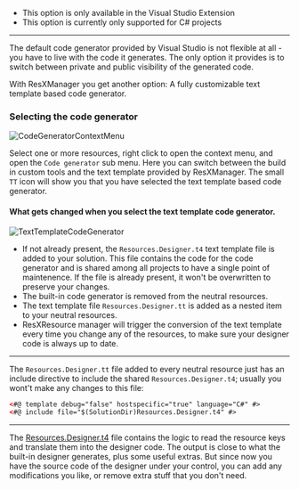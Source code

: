 - This option is only available in the Visual Studio Extension
- This option is currently only supported for C# projects

---

The default code generator provided by Visual Studio is not flexible at all - you have to live with the code it generates. 
The only option it provides is to switch between private and public visibility of the generated code.

With ResXManager you get another option: A fully customizable text template based code generator.

### Selecting the code generator

![CodeGeneratorContextMenu](SelectCodeGenerator.png)

Select one or more resources, right click to open the context menu, and open the `Code generator` sub menu.
Here you can switch between the build in custom tools and the text template provided by ResXManager. 
The small `TT` icon will show you that you have selected the text template based code generator.

#### What gets changed when you select the text template code generator.

![TextTemplateCodeGenerator](TextTemplateCodeGenerator.png)

- If not already present, the `Resources.Designer.t4` text template file is added to your solution. 
  This file contains the code for the code generator and is shared among all projects to have a single point of maintenence.
  If the file is already present, it won't be overwritten to preserve your changes.
- The built-in code generator is removed from the neutral resources.
- The text template file `Resources.Designer.tt` is added as a nested item to your neutral resources.
- ResXResource manager will trigger the conversion of the text template every time you change any of the resources, 
  to make sure your designer code is always up to date.

---

The `Resources.Designer.tt` file added to every neutral resource just has an include directive to include 
the shared `Resources.Designer.t4`; usually you wont't make any changes to this file:
```xml
<#@ template debug="false" hostspecific="true" language="C#" #>
<#@ include file="$(SolutionDir)Resources.Designer.t4" #>
```

---

The [Resources.Designer.t4](../src/ResXManager.VSIX/Resources/Resources.Designer.t4) file
contains the logic to read the resource keys and translate them into the designer code. The output is close to 
what the built-in designer generates, plus some useful extras. But since now you have the source code of the 
designer under your control, you can add any modifications you like, or remove extra stuff that you don't need.
